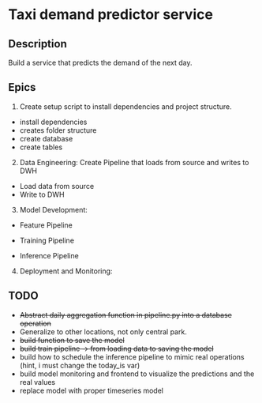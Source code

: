 # Taxi demand predictor service

## Description
Build a service that predicts the demand of the next day.


## Epics
1. Create setup script to install dependencies and project structure.
- install dependencies
- creates folder structure
- create database
- create tables

2. Data Engineering: Create Pipeline that loads from source and writes to DWH
- Load data from source
- Write to DWH


3. Model Development:

- Feature Pipeline

- Training Pipeline

- Inference Pipeline


4. Deployment and Monitoring:



## TODO
- ~~Abstract daily aggregation function in pipeline.py into a database operation~~
- Generalize to other locations, not only central park.
- ~~build function to save the model~~
- ~~build train pipeline -> from loading data to saving the model~~
- build how to schedule the inference pipeline to mimic real operations (hint, i must change the today_is var)
- build model monitoring and frontend to visualize the predictions and the real values
- replace model with proper timeseries model